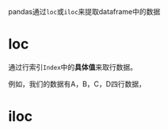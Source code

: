 pandas通过`loc`或`iloc`来提取dataframe中的数据

# loc
通过行索引`Index`中的**具体值**来取行数据。

例如，我们的数据有A，B，C，D四行数据，

# iloc
